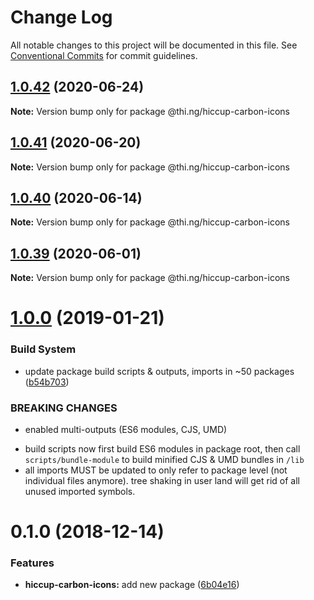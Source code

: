 # Change Log

All notable changes to this project will be documented in this file.
See [Conventional Commits](https://conventionalcommits.org) for commit guidelines.

## [1.0.42](https://github.com/thi-ng/umbrella/compare/@thi.ng/hiccup-carbon-icons@1.0.41...@thi.ng/hiccup-carbon-icons@1.0.42) (2020-06-24)

**Note:** Version bump only for package @thi.ng/hiccup-carbon-icons





## [1.0.41](https://github.com/thi-ng/umbrella/compare/@thi.ng/hiccup-carbon-icons@1.0.40...@thi.ng/hiccup-carbon-icons@1.0.41) (2020-06-20)

**Note:** Version bump only for package @thi.ng/hiccup-carbon-icons





## [1.0.40](https://github.com/thi-ng/umbrella/compare/@thi.ng/hiccup-carbon-icons@1.0.39...@thi.ng/hiccup-carbon-icons@1.0.40) (2020-06-14)

**Note:** Version bump only for package @thi.ng/hiccup-carbon-icons





## [1.0.39](https://github.com/thi-ng/umbrella/compare/@thi.ng/hiccup-carbon-icons@1.0.38...@thi.ng/hiccup-carbon-icons@1.0.39) (2020-06-01)

**Note:** Version bump only for package @thi.ng/hiccup-carbon-icons





# [1.0.0](https://github.com/thi-ng/umbrella/compare/@thi.ng/hiccup-carbon-icons@0.1.2...@thi.ng/hiccup-carbon-icons@1.0.0) (2019-01-21)

### Build System

* update package build scripts & outputs, imports in ~50 packages ([b54b703](https://github.com/thi-ng/umbrella/commit/b54b703))

### BREAKING CHANGES

* enabled multi-outputs (ES6 modules, CJS, UMD)

- build scripts now first build ES6 modules in package root, then call
  `scripts/bundle-module` to build minified CJS & UMD bundles in `/lib`
- all imports MUST be updated to only refer to package level
  (not individual files anymore). tree shaking in user land will get rid of
  all unused imported symbols.

# 0.1.0 (2018-12-14)

### Features

* **hiccup-carbon-icons:** add new package ([6b04e16](https://github.com/thi-ng/umbrella/commit/6b04e16))
